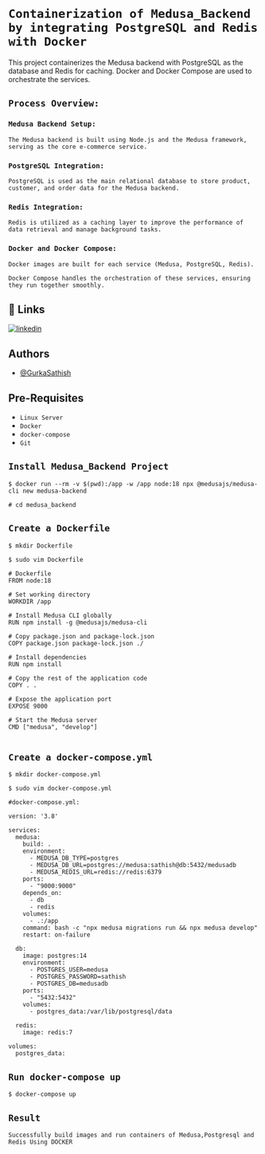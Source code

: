 
# `Containerization of Medusa_Backend by integrating PostgreSQL and Redis with Docker`

This project containerizes the Medusa backend with PostgreSQL as the database and Redis for caching. Docker and Docker Compose are used to orchestrate the services.

## `Process Overview:`

### `Medusa Backend Setup:`
```
The Medusa backend is built using Node.js and the Medusa framework, serving as the core e-commerce service.
```
### `PostgreSQL Integration:`
```
PostgreSQL is used as the main relational database to store product, customer, and order data for the Medusa backend.
```
### `Redis Integration:`
```
Redis is utilized as a caching layer to improve the performance of data retrieval and manage background tasks.
```
### `Docker and Docker Compose:`
```
Docker images are built for each service (Medusa, PostgreSQL, Redis).

Docker Compose handles the orchestration of these services, ensuring they run together smoothly.

```
## 🔗 Links

[![linkedin](https://img.shields.io/badge/linkedin-0A66C2?style=for-the-badge&logo=linkedin&logoColor=white)](https://www.linkedin.com/in/sathish-gurka)


## Authors

- [@GurkaSathish](https://github.com/sathishyadav024)


## Pre-Requisites

- `Linux Server`
- `Docker`
- `docker-compose`
- `Git`
## `Install Medusa_Backend Project`

```
$ docker run --rm -v $(pwd):/app -w /app node:18 npx @medusajs/medusa-cli new medusa-backend
```
```
# cd medusa_backend
```

## `Create a Dockerfile`

```
$ mkdir Dockerfile
```
```
$ sudo vim Dockerfile
```
```
# Dockerfile
FROM node:18

# Set working directory
WORKDIR /app

# Install Medusa CLI globally
RUN npm install -g @medusajs/medusa-cli

# Copy package.json and package-lock.json
COPY package.json package-lock.json ./

# Install dependencies
RUN npm install

# Copy the rest of the application code
COPY . .

# Expose the application port
EXPOSE 9000

# Start the Medusa server
CMD ["medusa", "develop"]


```
## `Create a docker-compose.yml`

```
$ mkdir docker-compose.yml
```
```
$ sudo vim docker-compose.yml
```

```
#docker-compose.yml:

version: '3.8'

services:
  medusa:
    build: .
    environment:
      - MEDUSA_DB_TYPE=postgres
      - MEDUSA_DB_URL=postgres://medusa:sathish@db:5432/medusadb
      - MEDUSA_REDIS_URL=redis://redis:6379
    ports:
      - "9000:9000"
    depends_on:
      - db
      - redis
    volumes:
      - .:/app
    command: bash -c "npx medusa migrations run && npx medusa develop"
    restart: on-failure

  db:
    image: postgres:14
    environment:
      - POSTGRES_USER=medusa
      - POSTGRES_PASSWORD=sathish
      - POSTGRES_DB=medusadb
    ports:
      - "5432:5432"
    volumes:
      - postgres_data:/var/lib/postgresql/data

  redis:
    image: redis:7

volumes:
  postgres_data:

```
## `Run docker-compose up`
```
$ docker-compose up
```
## `Result`

`Successfully build images and run containers of Medusa,Postgresql and Redis Using DOCKER` 
